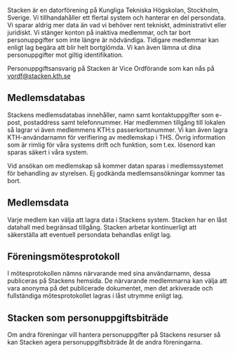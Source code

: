 <!-- 
.. title: Integritetspolicy
.. slug: integritetspolicy
.. description:
-->

Stacken är en datorförening på Kungliga Tekniska Högskolan, Stockholm, Sverige. Vi tillhandahåller ett flertal system och hanterar en del persondata. Vi sparar aldrig mer data än vad vi behöver rent tekniskt, administrativt eller juridiskt. Vi stänger konton på inaktiva medlemmar, och tar bort personuppgifter som inte längre är nödvändiga. Tidigare medlemmar kan enligt lag begära att blir helt bortglömda. Vi kan även lämna ut dina personuppgifter mot giltig identifikation.

Personuppgiftsansvarig på Stacken är Vice Ordförande som kan nås på vordf@stacken.kth.se

## Medlemsdatabas
Stackens medlemsdatabas innehåller, namn samt kontaktuppgifter som e-post, postaddress samt telefonnummer. Har medlemmen tillgång till lokalen så lagrar vi även medlemmens KTH:s passerkortsnummer. Vi kan även lagra KTH-användarnamn för verifiering av medlemskap i THS. Övrig information som är rimlig för våra systems drift och funktion, som t.ex. lösenord kan sparas säkert i våra system.

Vid ansökan om medlemskap så kommer datan sparas i medlemssystemet för behandling av styrelsen. Ej godkända medlemsansökningar kommer tas bort. 

## Medlemsdata
Varje medlem kan välja att lagra data i Stackens system. Stacken har en låst datahall med begränsad tillgång. Stacken arbetar kontinuerligt att säkerställa att eventuell persondata behandlas enligt lag.

## Föreningsmötesprotokoll
I mötesprotokollen nämns närvarande med sina användarnamn, dessa publiceras på Stackens hemsida. De närvarande medlemmarna kan välja att vara anonyma på det publicerade dokumentet, men det arkiverade och fullständiga mötesprotokollet lagras i låst utrymme enligt lag.

## Stacken som personuppgiftsbiträde
Om andra föreningar vill hantera personuppgifter på Stackens resurser så kan Stacken agera personuppgiftsbiträde åt de andra föreningarna.

